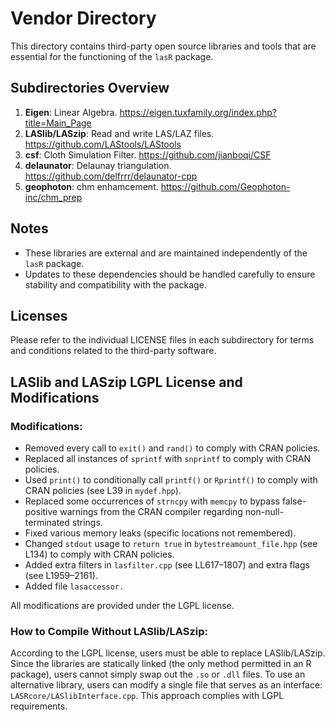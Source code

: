 # Vendor Directory

This directory contains third-party open source libraries and tools that are essential for the functioning of the `lasR` package.

## Subdirectories Overview

1. **Eigen**: Linear Algebra. https://eigen.tuxfamily.org/index.php?title=Main_Page
2. **LASlib/LASzip**: Read and write LAS/LAZ files. https://github.com/LAStools/LAStools
3. **csf**: Cloth Simulation Filter. https://github.com/jianboqi/CSF
4. **delaunator**: Delaunay triangulation. https://github.com/delfrrr/delaunator-cpp
5. **geophoton**: chm enhamcement. https://github.com/Geophoton-inc/chm_prep

## Notes
- These libraries are external and are maintained independently of the `lasR` package.
- Updates to these dependencies should be handled carefully to ensure stability and compatibility with the package.

## Licenses
Please refer to the individual LICENSE files in each subdirectory for terms and conditions related to the third-party software.

## LASlib and LASzip LGPL License and Modifications

### Modifications:
- Removed every call to `exit()` and `rand()` to comply with CRAN policies.
- Replaced all instances of `sprintf` with `snprintf` to comply with CRAN policies.
- Used `print()` to conditionally call `printf()` or `Rprintf()` to comply with CRAN policies (see L39 in `mydef.hpp`).
- Replaced some occurrences of `strncpy` with `memcpy` to bypass false-positive warnings from the CRAN compiler regarding non-null-terminated strings.
- Fixed various memory leaks (specific locations not remembered).
- Changed `stdout` usage to `return true` in `bytestreamount_file.hpp` (see L134) to comply with CRAN policies.
- Added extra filters in `lasfilter.cpp` (see LL617–1807) and extra flags (see L1959–2161).
- Added file `lasaccessor.`

All modifications are provided under the LGPL license.

### How to Compile Without LASlib/LASzip:

According to the LGPL license, users must be able to replace LASlib/LASzip. Since the libraries are statically linked (the only method permitted in an R package), users cannot simply swap out the `.so` or `.dll` files. To use an alternative library, users can modify a single file that serves as an interface: `LASRcore/LASlibInterface.cpp`. This approach complies with LGPL requirements.
